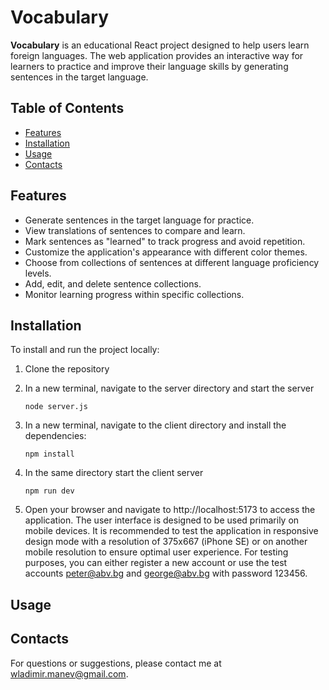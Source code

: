 # Vocabulary

**Vocabulary** is an educational React project designed to help users learn foreign languages. The web application provides an interactive way for learners to practice and improve their language skills by generating sentences in the target language.

## Table of Contents

- [Features](#features)
- [Installation](#installation)
- [Usage](#usage)
- [Contacts](#contacts)

## Features

- Generate sentences in the target language for practice.
- View translations of sentences to compare and learn.
- Mark sentences as "learned" to track progress and avoid repetition.
- Customize the application's appearance with different color themes.
- Choose from collections of sentences at different language proficiency levels.
- Add, edit, and delete sentence collections.
- Monitor learning progress within specific collections.

## Installation

To install and run the project locally:

1. Clone the repository


2. In a new terminal, navigate to the server directory and start the server

   `node server.js`
   
3. In a new terminal, navigate to the client directory and install the dependencies:

   `npm install`

5. In the same directory start the client server

   `npm run dev`

6. Open your browser and navigate to http://localhost:5173 to access the application. The user interface is designed to be used primarily on mobile devices. It is recommended to test the application in responsive design mode with a resolution of 375x667 (iPhone SE) or on another mobile resolution to ensure optimal user experience. For testing purposes, you can either register a new account or use the test accounts peter@abv.bg and george@abv.bg with password 123456.

## Usage

## Contacts

For questions or suggestions, please contact me at wladimir.manev@gmail.com.
